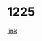 # 1225
[link](https://compote.slate.com/images/22ce4663-4205-4345-8489-bc914da1f272.jpeg?crop=1560%2C1040%2Cx0%2Cy0)









